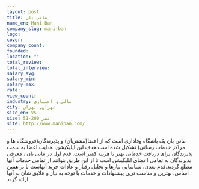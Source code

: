 ```yaml
---
layout: post
title: مانی بان
name_en: Mani Ban
company_slug: mani-ban
logo: 
cover: 
company_count:
founded:
location: ""
total_review: 
total_interview: 
salary_avg: 
salary_min: 
salary_max: 
rate: 
view_count: 
industry: مالی و اعتباری
city: تهران, تهران
size_en: VS
size: 51-200 نفر
site: http://www.maniban.com/
---
```


مانی بان یک باشگاه وفاداری است که از اعضا(مشتریان) و پذیرندگان(فروشگاه ها و مراکز خدمات رسانی) تشکیل شده است.هدف این اپلیکیشن، هدایت اعضا به سمت پذیرندگان برای دریافت خدماتی بهتر با هزینه کمتر است. قدم اول در مانی بان ، معرفی پذیرندگان به تمامی اعضای اپلیکیشن است تا از این طریق بتوانند از تمامی خدمات آنها مطلع گردند.قدم بعدی، شناسایی نیازها و تحلیل رفتار و عادات خرید آنهاست تا بر همین اساس، بهترین و مناسب ترین پیشنهادات و خدمات با توجه به نیاز و علایق شان به آنها ارائه گردد.
